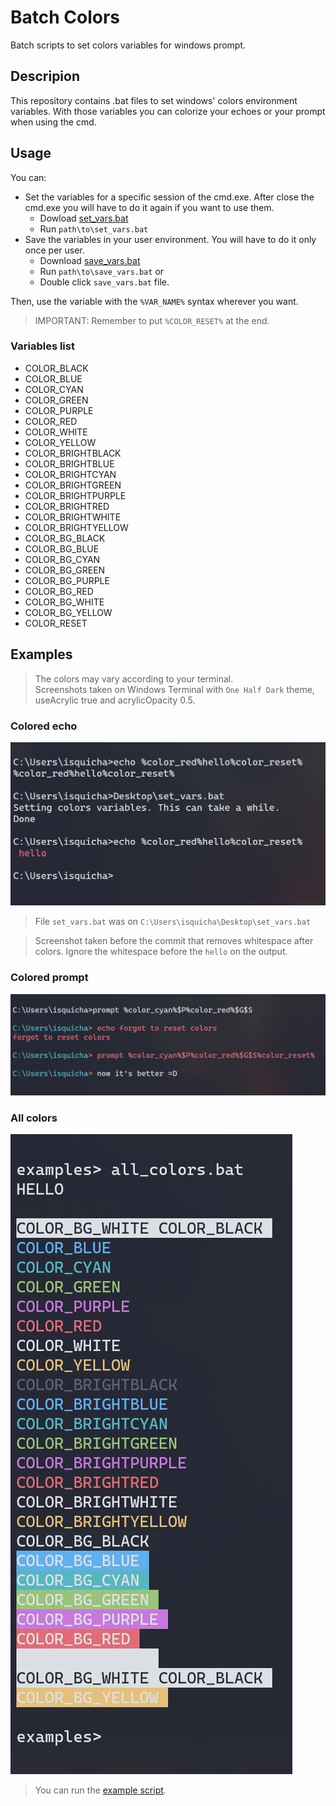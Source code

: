 # Batch Colors
Batch scripts to set colors variables for windows prompt.

## Descripion
This repository contains .bat files to set windows' colors environment variables. With those variables you can colorize your echoes or your prompt when using the cmd.

## Usage
You can:
- Set the variables for a specific session of the cmd.exe. After close the cmd.exe you will have to do it again if you want to use them.
  - Dowload [set_vars.bat](set_vars.bat)
  - Run `path\to\set_vars.bat`
- Save the variables in your user environment. You will have to do it only once per user.
  - Download [save_vars.bat](save_vars.bat)
  - Run `path\to\save_vars.bat` or
  - Double click `save_vars.bat` file.

Then, use the variable with the `%VAR_NAME%` syntax wherever you want. 
>IMPORTANT: Remember to put `%COLOR_RESET%` at the end.

### Variables list
- COLOR_BLACK
- COLOR_BLUE
- COLOR_CYAN
- COLOR_GREEN
- COLOR_PURPLE
- COLOR_RED
- COLOR_WHITE
- COLOR_YELLOW
- COLOR_BRIGHTBLACK
- COLOR_BRIGHTBLUE
- COLOR_BRIGHTCYAN
- COLOR_BRIGHTGREEN
- COLOR_BRIGHTPURPLE
- COLOR_BRIGHTRED
- COLOR_BRIGHTWHITE
- COLOR_BRIGHTYELLOW
- COLOR_BG_BLACK
- COLOR_BG_BLUE
- COLOR_BG_CYAN
- COLOR_BG_GREEN
- COLOR_BG_PURPLE
- COLOR_BG_RED
- COLOR_BG_WHITE
- COLOR_BG_YELLOW
- COLOR_RESET

## Examples
> The colors may vary according to your terminal.  
> Screenshots taken on Windows Terminal with `One Half Dark` theme, useAcrylic true
> and acrylicOpacity 0.5.

### Colored echo
![Colored echo](Examples/colored_echo.jpg)
>File `set_vars.bat` was on `C:\Users\isquicha\Desktop\set_vars.bat`  

>Screenshot taken before the commit that removes whitespace after colors. Ignore the whitespace before the `hello` on the output.
### Colored prompt
![Colored prompt](Examples/colored_prompt.jpg)

### All colors
![All colors](Examples/all_colors.jpg)
>You can run the [example script](Examples/all_colors.bat).
